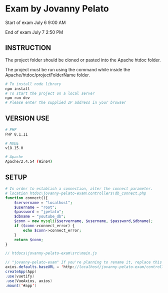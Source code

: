 # Exam by Jovanny Pelato

Start of exam July 6 9:00 AM

End of exam July 7 2:50 PM

## INSTRUCTION
The project folder should be cloned or pasted into the Apache htdoc folder.

The project must be run using the command while inside the Apache/htdoc/projectFolderName folder.

```bash
# To install node library
npm install
# To start the project on a local server
npm run dev
# Please enter the supplied IP address in your browser
```

## VERSION USE

```bash
# PHP
PHP 8.1.11

# NODE
v18.15.0

# Apache
Apache/2.4.54 (Win64)
```

## SETUP

```php
# In order to establish a connection, alter the connect parameter.
# location htdoc\jovanny-pelato-exam\controllers\db_connect.php
function connect(){
    $servername = "localhost";
    $username = "root";
    $password = "jpelato";
    $dbname = "youtube_db";
    $conn = new mysqli($servername, $username, $password,$dbname);
    if ($conn->connect_error) {
        echo $conn->connect_error;
    }
    return $conn;
}
```

```java
// htdocs\jovanny-pelato-exam\src\main.js

// "jovanny-pelato-exam" If you're planning to rename it, replace this with the folder name. 
axios.defaults.baseURL = 'http://localhost/jovanny-pelato-exam/controllers';
createApp(App)
.use(vuetify)
.use(VueAxios, axios)
.mount('#app')
```
